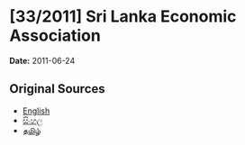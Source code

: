 # [33/2011] Sri Lanka Economic Association

**Date:** 2011-06-24

## Original Sources

- [English](https://documents.gov.lk/view/acts/2011/6/33-2011_E.pdf)
- [සිංහල](https://documents.gov.lk/view/acts/2011/6/33-2011_S.pdf)
- [தமிழ்](https://documents.gov.lk/view/acts/2011/6/33-2011_T.pdf)
